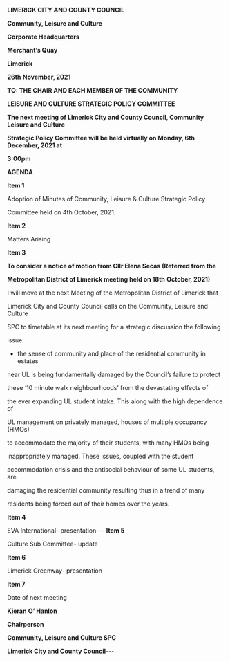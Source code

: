 **LIMERICK CITY AND COUNTY COUNCIL**

**Community, Leisure and Culture**

**Corporate Headquarters**

**Merchant’s Quay**

**Limerick**

**26th** **November, 2021**

**TO: THE CHAIR AND EACH MEMBER OF THE COMMUNITY**

**LEISURE AND CULTURE STRATEGIC POLICY COMMITTEE**

**The next meeting of Limerick City and County Council, Community Leisure and Culture**

**Strategic Policy Committee will be held virtually on Monday, 6th** **December, 2021 at**

**3:00pm**

**AGENDA**

**Item 1**

Adoption of Minutes of Community, Leisure & Culture Strategic Policy

Committee held on 4th October, 2021.

**Item 2**

Matters Arising

**Item 3**

**To consider a notice of motion from Cllr Elena Secas (Referred from the**

**Metropolitan District of Limerick meeting held on 18th** **October, 2021)**

I will move at the next Meeting of the Metropolitan District of Limerick that

Limerick City and County Council calls on the Community, Leisure and Culture

SPC to timetable at its next meeting for a strategic discussion the following

issue:

- the sense of community and place of the residential community in estates

near UL is being fundamentally damaged by the Council’s failure to protect

these ‘10 minute walk neighbourhoods’ from the devastating effects of

the ever expanding UL student intake. This along with the high dependence of

UL management on privately managed, houses of multiple occupancy (HMOs)

to accommodate the majority of their students, with many HMOs being

inappropriately managed. These issues, coupled with the student

accommodation crisis and the antisocial behaviour of some UL students, are

damaging the residential community resulting thus in a trend of many

residents being forced out of their homes over the years.

**Item 4**

EVA International- presentation---
**Item 5**

Culture Sub Committee- update

**Item 6**

Limerick Greenway- presentation

**Item 7**

Date of next meeting

**Kieran** **O’ Hanlon**

**Chairperson**

**Community, Leisure and Culture SPC**

**Limerick City and County Council**---
